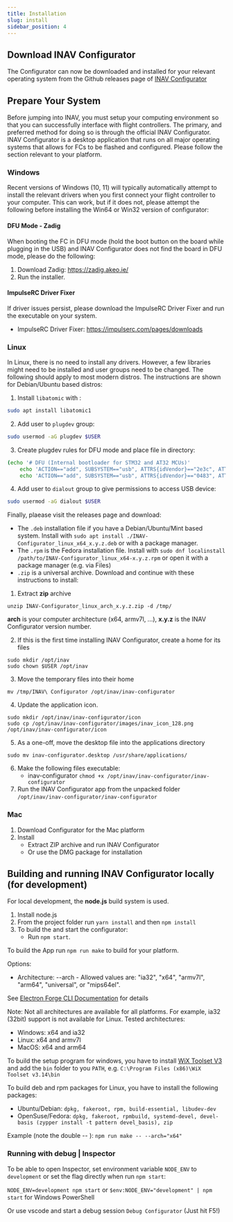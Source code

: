 ```yaml
---
title: Installation
slug: install
sidebar_position: 4
---
```


## Download INAV Configurator
The Configurator can now be downloaded and installed for your relevant operating system from the Github releases page of [INAV Configurator](https://github.com/iNavFlight/inav-configurator/releases)

## Prepare Your System

Before jumping into INAV, you must setup your computing environment so that you can successfully interface with flight controllers. 
The primary, and preferred method for doing so is through the official INAV Configurator.
INAV Configurator is a desktop application that runs on all major operating systems that allows for FCs to be flashed and configured.
Please follow the section relevant to your platform.

### Windows

Recent versions of Windows (10, 11) will typically automatically attempt to install the relevant drivers when you first connect your flight controller to your computer. 
This can work, but if it does not, please attempt the following before installing the Win64 or Win32 version of configurator:

#### DFU Mode - Zadig
When booting the FC in DFU mode (hold the boot button on the board while plugging in the USB) and INAV Configurator does not find the board in DFU mode, please do the following:

1. Download Zadig: https://zadig.akeo.ie/
2. Run the installer. 

#### ImpulseRC Driver Fixer
If driver issues persist, please download the ImpulseRC Driver Fixer and run the executable on your system.

- ImpulseRC Driver Fixer: https://impulserc.com/pages/downloads 

### Linux

In Linux, there is no need to install any drivers.
However, a few libraries might need to be installed and user groups need to be changed.
The following should apply to most modern distros.
The instructions are shown for Debian/Ubuntu based distros:

1. Install `libatomic` with :
```bash
sudo apt install libatomic1
```
2. Add user to `plugdev` group: 
```bash
sudo usermod -aG plugdev $USER
```
3. Create plugdev rules for DFU mode and place file in directory:
```bash
(echo '# DFU (Internal bootloader for STM32 and AT32 MCUs)'
	echo 'ACTION=="add", SUBSYSTEM=="usb", ATTRS{idVendor}=="2e3c", ATTRS{idProduct}=="df11", MODE="0664", GROUP="plugdev"'
	echo 'ACTION=="add", SUBSYSTEM=="usb", ATTRS{idVendor}=="0483", ATTRS{idProduct}=="df11", MODE="0664", GROUP="plugdev"') | sudo tee /etc/udev/rules.d/45-stdfu-permissions.rules > /dev/null
```

4. Add user to `dialout` group to give permissions to access USB device:
```bash
sudo usermod -aG dialout $USER
```

Finally, plaease visit the releases page and download:

- The `.deb` installation file if you have a Debian/Ubuntu/Mint based system.
Install with `sudo apt install ./INAV-Configurator_linux_x64_x.y.z.deb` or with a package manager.
- The `.rpm` is the Fedora installation file. 
Install with `sudo dnf localinstall /path/to/INAV-Configurator_linux_x64-x.y.z.rpm` or open it with a package manager (e.g. via Files)
- `.zip` is a universal archive. 
Download and continue with these instructions to install:

1. Extract **zip** archive
```
unzip INAV-Configurator_linux_arch_x.y.z.zip -d /tmp/
```
  **arch** is your computer architecture (x64, armv7l, ...), **x.y.z** is the INAV Configurator version number.

2. If this is the first time installing INAV Configurator, create a home for its files
```
sudo mkdir /opt/inav
sudo chown $USER /opt/inav
```
3. Move the temporary files into their home 
```
mv /tmp/INAV\ Configurator /opt/inav/inav-configurator
```
4. Update the application icon.
```
sudo mkdir /opt/inav/inav-configurator/icon
sudo cp /opt/inav/inav-configurator/images/inav_icon_128.png /opt/inav/inav-configurator/icon
```
5. As a one-off, move the desktop file into the applications directory 
```
sudo mv inav-configurator.desktop /usr/share/applications/
```
6. Make the following files executable:
   * inav-configurator `chmod +x /opt/inav/inav-configurator/inav-configurator`
7. Run the INAV Configurator app from the unpacked folder `/opt/inav/inav-configurator/inav-configurator`

### Mac
1. Download Configurator for the Mac platform
2. Install
    * Extract ZIP archive and run INAV Configurator
    * Or use the DMG package for installation

## Building and running INAV Configurator locally (for development)

For local development, the **node.js** build system is used.

1. Install node.js
1. From the project folder run `yarn install` and then `npm install`
1. To build the  and start the configurator:
    - Run `npm start`.

To build the App run `npm run make` to build for your platform.

Options:
* Architecture: --arch  - Allowed values are: "ia32", "x64", "armv7l", "arm64", "universal", or "mips64el". 

See [Electron Forge CLI Documentation](https://www.electronforge.io/cli#options-2) for details

Note: Not all architectures are available for all platforms. For example, ia32 (32bit) support is not available for Linux. 
Tested architectures:
- Windows: x64 and ia32
- Linux: x64 and armv7l
- MacOS: x64 and arm64

To build the setup program for windows, you have to install [WiX Toolset V3](https://github.com/wixtoolset/wix3/releases) and add the `bin` folder to you `PATH`, e.g.
```C:\Program Files (x86)\WiX Toolset v3.14\bin```

To build deb and rpm packages for Linux, you have to install the following packages: 
- Ubuntu/Debian: `dpkg, fakeroot, rpm, build-essential, libudev-dev`
- OpenSuse/Fedora: `dpkg, fakeroot, rpmbuild, systemd-devel, devel-basis (zypper install -t pattern devel_basis), zip`

Example (note the double -- ):
```npm run make -- --arch="x64"```

### Running with debug | Inspector

To be able to open Inspector, set environment variable `NODE_ENV` to `development` or set the flag directly when run `npm start`:

```NODE_ENV=development npm start``` or ```$env:NODE_ENV="development" | npm start``` for Windows PowerShell

Or use vscode and start a debug session `Debug Configurator` (Just hit F5!)
